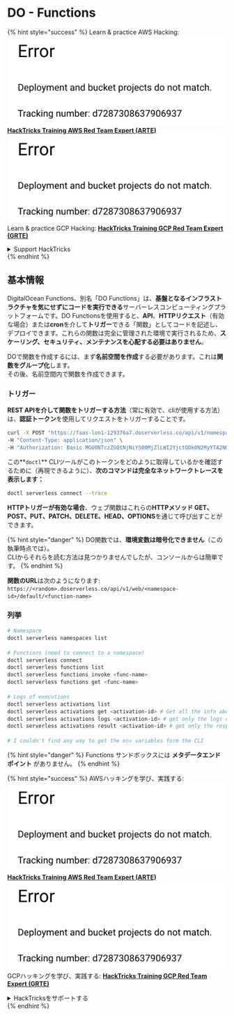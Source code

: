 # DO - Functions

{% hint style="success" %}
Learn & practice AWS Hacking:<img src="../../../.gitbook/assets/image (1) (1).png" alt="" data-size="line">[**HackTricks Training AWS Red Team Expert (ARTE)**](https://training.hacktricks.xyz/courses/arte)<img src="../../../.gitbook/assets/image (1) (1).png" alt="" data-size="line">\
Learn & practice GCP Hacking: <img src="../../../.gitbook/assets/image (2).png" alt="" data-size="line">[**HackTricks Training GCP Red Team Expert (GRTE)**<img src="../../../.gitbook/assets/image (2).png" alt="" data-size="line">](https://training.hacktricks.xyz/courses/grte)

<details>

<summary>Support HackTricks</summary>

* Check the [**subscription plans**](https://github.com/sponsors/carlospolop)!
* **Join the** 💬 [**Discord group**](https://discord.gg/hRep4RUj7f) or the [**telegram group**](https://t.me/peass) or **follow** us on **Twitter** 🐦 [**@hacktricks\_live**](https://twitter.com/hacktricks\_live)**.**
* **Share hacking tricks by submitting PRs to the** [**HackTricks**](https://github.com/carlospolop/hacktricks) and [**HackTricks Cloud**](https://github.com/carlospolop/hacktricks-cloud) github repos.

</details>
{% endhint %}

## 基本情報

DigitalOcean Functions、別名「DO Functions」は、**基盤となるインフラストラクチャを気にせずにコードを実行できる**サーバーレスコンピューティングプラットフォームです。DO Functionsを使用すると、**API**、**HTTPリクエスト**（有効な場合）または**cron**を介して**トリガー**できる「関数」としてコードを記述し、デプロイできます。これらの関数は完全に管理された環境で実行されるため、**スケーリング、セキュリティ、メンテナンスを心配する必要はありません**。

DOで関数を作成するには、まず**名前空間を作成**する必要があります。これは**関数をグループ化**します。\
その後、名前空間内で関数を作成できます。

### トリガー

**REST APIを介して関数をトリガーする方法**（常に有効で、cliが使用する方法）は、**認証トークン**を使用してリクエストをトリガーすることです。
```bash
curl -X POST "https://faas-lon1-129376a7.doserverless.co/api/v1/namespaces/fn-c100c012-65bf-4040-1230-2183764b7c23/actions/functionname?blocking=true&result=true" \
-H "Content-Type: application/json" \
-H "Authorization: Basic MGU0NTczZGQtNjNiYS00MjZlLWI2YjctODk0N2MyYTA2NGQ4OkhwVEllQ2t4djNZN2x6YjJiRmFGc1FERXBySVlWa1lEbUxtRE1aRTludXA1UUNlU2VpV0ZGNjNqWnVhYVdrTFg="
```
この**`doctl`** CLIツールがこのトークンをどのように取得しているかを確認するために（再現できるように）、**次のコマンドは完全なネットワークトレースを表示します：**
```bash
doctl serverless connect --trace
```
**HTTPトリガーが有効な場合**、ウェブ関数はこれらの**HTTPメソッド GET、POST、PUT、PATCH、DELETE、HEAD、OPTIONS**を通じて呼び出すことができます。

{% hint style="danger" %}
DO関数では、**環境変数は暗号化できません**（この執筆時点では）。\
CLIからそれらを読む方法は見つかりませんでしたが、コンソールからは簡単です。
{% endhint %}

**関数のURL**は次のようになります: `https://<random>.doserverless.co/api/v1/web/<namespace-id>/default/<function-name>`

### 列挙
```bash
# Namespace
doctl serverless namespaces list

# Functions (need to connect to a namespace)
doctl serverless connect
doctl serverless functions list
doctl serverless functions invoke <func-name>
doctl serverless functions get <func-name>

# Logs of executions
doctl serverless activations list
doctl serverless activations get <activation-id> # Get all the info about execution
doctl serverless activations logs <activation-id> # get only the logs of execution
doctl serverless activations result <activation-id> # get only the response result of execution

# I couldn't find any way to get the env variables form the CLI
```
{% hint style="danger" %}
Functions サンドボックスには **メタデータエンドポイント** がありません。
{% endhint %}

{% hint style="success" %}
AWSハッキングを学び、実践する:<img src="../../../.gitbook/assets/image (1) (1).png" alt="" data-size="line">[**HackTricks Training AWS Red Team Expert (ARTE)**](https://training.hacktricks.xyz/courses/arte)<img src="../../../.gitbook/assets/image (1) (1).png" alt="" data-size="line">\
GCPハッキングを学び、実践する: <img src="../../../.gitbook/assets/image (2).png" alt="" data-size="line">[**HackTricks Training GCP Red Team Expert (GRTE)**<img src="../../../.gitbook/assets/image (2).png" alt="" data-size="line">](https://training.hacktricks.xyz/courses/grte)

<details>

<summary>HackTricksをサポートする</summary>

* [**サブスクリプションプラン**](https://github.com/sponsors/carlospolop)を確認してください!
* **💬 [**Discordグループ**](https://discord.gg/hRep4RUj7f)または[**Telegramグループ**](https://t.me/peass)に参加するか、**Twitter** 🐦 [**@hacktricks\_live**](https://twitter.com/hacktricks\_live)**をフォローしてください。**
* **ハッキングのトリックを共有するには、[**HackTricks**](https://github.com/carlospolop/hacktricks)と[**HackTricks Cloud**](https://github.com/carlospolop/hacktricks-cloud)のGitHubリポジトリにPRを提出してください。**

</details>
{% endhint %}
